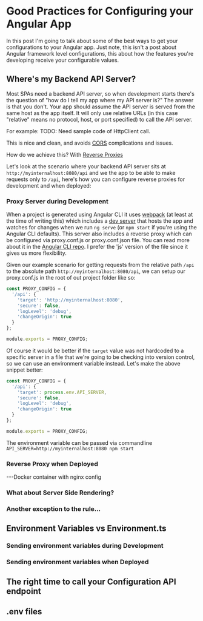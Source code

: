 # Good Practices for Configuring your Angular App
In this post I'm going to talk about some of the best ways to get your configurations to your Angular app. Just note, this isn't a post about Angular framework level configurations, this about how the features you're developing receive your configurable values.

## Where's my Backend API Server?
Most SPAs need a backend API server, so when development starts there's the question of "how do I tell my app where my API server is?" The answer is that you don't. Your app should assume the API server is served from the same host as the app itself. It will only use relative URLs (in this case "relative" means no protocol, host, or port specified) to call the API server.

For example:
TODO: Need sample code of HttpClient call.

This is nice and clean, and avoids [CORS](https://developer.mozilla.org/en-US/docs/Web/HTTP/CORS) complications and issues. 

How do we achieve this? With [Reverse Proxies](https://www.nginx.com/resources/glossary/reverse-proxy-server/)

Let's look at the scenario where your backend API server sits at `http://myinternalhost:8080/api` and we the app to be able to make requests only to `/api`, here's how you can configure reverse proxies for development and when deployed:

### Proxy Server during Development
When a project is generated using Angular CLI it uses [webpack](https://webpack.js.org/) (at least at the time of writing this) which includes a [dev server](https://webpack.js.org/configuration/dev-server/) that hosts the app and watches for changes when we run `ng serve` (or `npm start` if you're using the Angular CLI defaults). This server also includes a reverse proxy which can be configured via proxy.conf.js or proxy.conf.json file. You can read more about it in the [Angular CLI repo](https://github.com/angular/angular-cli/blob/master/docs/documentation/stories/proxy.md). I prefer the 'js' version of the file since it gives us more flexibility.

Given our example scenario for getting requests from the relative path `/api` to the absolute path `http://myinternalhost:8080/api`, we can setup our proxy.conf.js in the root of out project folder like so:

```javascript
const PROXY_CONFIG = {
  '/api': {
    'target': 'http://myinternalhost:8080',
    'secure': false,
    'logLevel': 'debug',
    'changeOrigin': true
  }
};

module.exports = PROXY_CONFIG;
```

Of course it would be better if the `target` value was not hardcoded to a specific server in a file that we're going to be checking into version control, so we can use an environment variable instead. Let's make the above snippet better:

```javascript
const PROXY_CONFIG = {
  '/api': {
    'target': process.env.API_SERVER,
    'secure': false,
    'logLevel': 'debug',
    'changeOrigin': true
  }
};

module.exports = PROXY_CONFIG;
```

The environment variable can be passed via commandline `API_SERVER=http://myinternalhost:8080 npm start`

### Reverse Proxy when Deployed
---Docker container with nginx config

### What about Server Side Rendering?

### Another exception to the rule...

## Environment Variables vs Environment.ts

### Sending environment variables during Development

### Sending environment variables when Deployed

## The right time to call your Configuration API endpoint

## .env files
